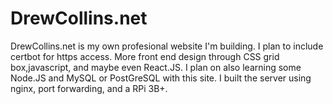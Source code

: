 # DrewCollins.net
DrewCollins.net is my own profesional website I'm building. I plan to include certbot for https access. More front end design through CSS grid box,javascript, and maybe even React.JS.
I plan on also learning some Node.JS and MySQL or PostGreSQL with this site.
I built the server using nginx, port forwarding, and a RPi 3B+.